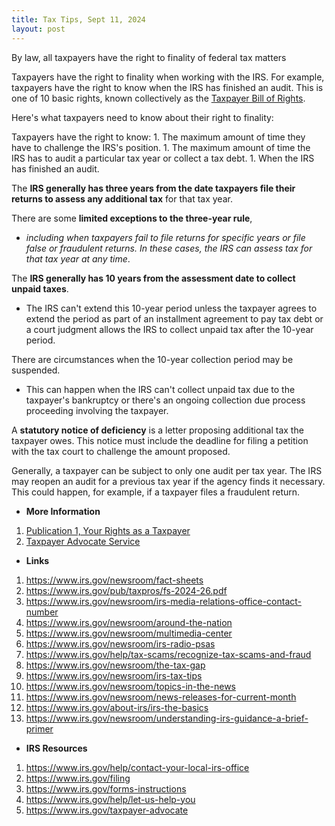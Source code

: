 ```yaml
---
title: Tax Tips, Sept 11, 2024
layout: post
---
```


By law, all taxpayers have the right to finality of federal tax matters

Taxpayers have the right to finality when working with the IRS. For example, taxpayers have the right to know when the IRS has finished an audit. This is one of 10 basic rights, known collectively as the [Taxpayer Bill of Rights](https://www.irs.gov/taxpayer-bill-of-rights).

Here's what taxpayers need to know about their right to finality:

Taxpayers have the right to know:
    1. The maximum amount of time they have to challenge the IRS's position.
    1. The maximum amount of time the IRS has to audit a particular tax year or collect a tax debt. 
    1. When the IRS has finished an audit.  

The **IRS generally has three years from the date taxpayers file their returns to assess any additional tax** for that tax year.
     
There are some **limited exceptions to the three-year rule**, 
  - *including when taxpayers fail to file returns for specific years or file false or fraudulent returns. In these cases, the IRS can assess tax for that tax year at any time*.  

The **IRS generally has 10 years from the assessment date to collect unpaid taxes**. 
  - The IRS can't extend this 10-year period unless the taxpayer agrees to extend the period as part of an installment agreement to pay tax debt or a court judgment allows the IRS to collect unpaid tax after the 10-year period.
     
There are circumstances when the 10-year collection period may be suspended. 
  - This can happen when the IRS can't collect unpaid tax due to the taxpayer's bankruptcy or there's an ongoing collection due process proceeding involving the taxpayer.  

A **statutory notice of deficiency** is a letter proposing additional tax the taxpayer owes. This notice must include the deadline for filing a petition with the tax court to challenge the amount proposed.  

Generally, a taxpayer can be subject to only one audit per tax year. The IRS may reopen an audit for a previous tax year if the agency finds it necessary. This could happen, for example, if a taxpayer files a fraudulent return.

- **More Information**

1. [Publication 1, Your Rights as a Taxpayer](https://www.irs.gov/pub/irs-pdf/p1.pdf)
1. [Taxpayer Advocate Service](https://www.taxpayeradvocate.irs.gov/)

- **Links**

1. https://www.irs.gov/newsroom/fact-sheets
1. https://www.irs.gov/pub/taxpros/fs-2024-26.pdf
1. https://www.irs.gov/newsroom/irs-media-relations-office-contact-number
1. https://www.irs.gov/newsroom/around-the-nation
1. https://www.irs.gov/newsroom/multimedia-center
1. https://www.irs.gov/newsroom/irs-radio-psas
1. https://www.irs.gov/help/tax-scams/recognize-tax-scams-and-fraud
1. https://www.irs.gov/newsroom/the-tax-gap
1. https://www.irs.gov/newsroom/irs-tax-tips
1. https://www.irs.gov/newsroom/topics-in-the-news
1. https://www.irs.gov/newsroom/news-releases-for-current-month
1. https://www.irs.gov/about-irs/irs-the-basics
1. https://www.irs.gov/newsroom/understanding-irs-guidance-a-brief-primer

- **IRS Resources**

1. https://www.irs.gov/help/contact-your-local-irs-office
1. https://www.irs.gov/filing
1. https://www.irs.gov/forms-instructions
1. https://www.irs.gov/help/let-us-help-you
1. https://www.irs.gov/taxpayer-advocate
